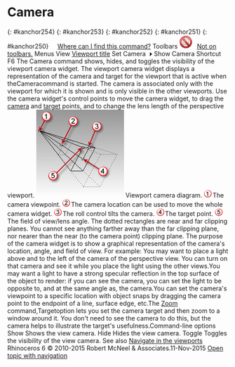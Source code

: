 ---
---


# Camera
{: #kanchor254}
{: #kanchor253}
{: #kanchor252}
{: #kanchor251}
{: #kanchor250}
 [![images/transparent.gif](images/transparent.gif)Where can I find this command?](javascript:void(0);) Toolbars
![images/-no-toolbar-button.png](images/-no-toolbar-button.png) [Not on toolbars.](toolbarwhattodo.html) 
Menus
View
 [Viewport title](rhino-window.html#viewport-title-menu) 
Set Camera![images/menuarrow.gif](images/menuarrow.gif)
Show Camera
Shortcut
F6
The Camera command shows, hides, and toggles the visibility of the viewport camera widget.
The viewport camera widget displays a representation of the camera and target for the viewport that is active when theCameracommand is started.
The camera is associated only with the viewport for which it is shown and is only visible in the other viewports.
Use the camera widget's control points to move the camera widget, to drag the [camera](viewport.html#cameraandtarget) and [target](viewport.html#target-location) points, and to change the lens length of the perspective viewport.
![images/camera-001.png](images/camera-001.png)
Viewport camera diagram.
![images/01.png](images/01.png)The camera viewpoint.
![images/02.png](images/02.png)The camera location can be used to move the whole camera widget.
![images/03.png](images/03.png)The roll control tilts the camera.
![images/04.png](images/04.png)The target point.
![images/05.png](images/05.png)The field of view/lens angle.
The dotted rectangles are near and far clipping planes. You cannot see anything farther away than the far clipping plane, nor nearer than the near (to the camera point) clipping plane.
The purpose of the camera widget is to show a graphical representation of the camera's location, angle, and field of view.
For example:
You may want to place a light above and to the left of the camera of the perspective view. You can turn on that camera and see it while you place the light using the other views.You may want a light to have a strong specular reflection in the top surface of the object to render: if you can see the camera, you can set the light to be opposite to, and at the same angle as, the camera.You can set the camera's viewpoint to a specific location with object snaps by dragging the camera point to the endpoint of a line, surface edge, etc.The [Zoom](zoom.html) command,Targetoption lets you set the camera target and then zoom to a window around it. You don't need to see the camera to do this, but the camera helps to illustrate the target's usefulness.Command-line options
Show
Shows the view camera.
Hide
Hides the view camera.
Toggle
Toggles the visibility of the view camera.
See also
 [Navigate in the viewports](sak-navigate.html) 
&#160;
&#160;
Rhinoceros 6 © 2010-2015 Robert McNeel &amp; Associates.11-Nov-2015
 [Open topic with navigation](camera.html) 

